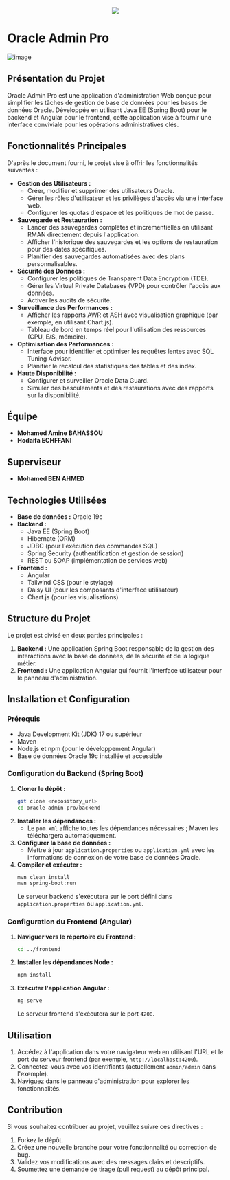 <div align="center">
  <img src="https://github.com/user-attachments/assets/9b92324b-06ea-4e30-a2cf-4a1644d3e6b4" />
</div>

# Oracle Admin Pro

![image](https://github.com/user-attachments/assets/7a5b5154-51c8-40ec-931e-d86a6677aa06)

## Présentation du Projet

Oracle Admin Pro est une application d'administration Web conçue pour simplifier les tâches de gestion de base de données pour les bases de données Oracle. Développée en utilisant Java EE (Spring Boot) pour le backend et Angular pour le frontend, cette application vise à fournir une interface conviviale pour les opérations administratives clés.

## Fonctionnalités Principales

D'après le document fourni, le projet vise à offrir les fonctionnalités suivantes :

*   **Gestion des Utilisateurs :**
    *   Créer, modifier et supprimer des utilisateurs Oracle.
    *   Gérer les rôles d'utilisateur et les privilèges d'accès via une interface web.
    *   Configurer les quotas d'espace et les politiques de mot de passe.
*   **Sauvegarde et Restauration :**
    *   Lancer des sauvegardes complètes et incrémentielles en utilisant RMAN directement depuis l'application.
    *   Afficher l'historique des sauvegardes et les options de restauration pour des dates spécifiques.
    *   Planifier des sauvegardes automatisées avec des plans personnalisables.
*   **Sécurité des Données :**
    *   Configurer les politiques de Transparent Data Encryption (TDE).
    *   Gérer les Virtual Private Databases (VPD) pour contrôler l'accès aux données.
    *   Activer les audits de sécurité.
*   **Surveillance des Performances :**
    *   Afficher les rapports AWR et ASH avec visualisation graphique (par exemple, en utilisant Chart.js).
    *   Tableau de bord en temps réel pour l'utilisation des ressources (CPU, E/S, mémoire).
*   **Optimisation des Performances :**
    *   Interface pour identifier et optimiser les requêtes lentes avec SQL Tuning Advisor.
    *   Planifier le recalcul des statistiques des tables et des index.
*   **Haute Disponibilité :**
    *   Configurer et surveiller Oracle Data Guard.
    *   Simuler des basculements et des restaurations avec des rapports sur la disponibilité.

## Équipe

*   **Mohamed Amine BAHASSOU**
*   **Hodaifa ECHFFANI**

## Superviseur

*   **Mohamed BEN AHMED**

## Technologies Utilisées

*   **Base de données :** Oracle 19c
*   **Backend :**
    *   Java EE (Spring Boot)
    *   Hibernate (ORM)
    *   JDBC (pour l'exécution des commandes SQL)
    *   Spring Security (authentification et gestion de session)
    *   REST ou SOAP (implémentation de services web)
*   **Frontend :**
    *   Angular
    *   Tailwind CSS (pour le stylage)
    *   Daisy UI (pour les composants d'interface utilisateur)
    *   Chart.js (pour les visualisations)

## Structure du Projet

Le projet est divisé en deux parties principales :

1.  **Backend :** Une application Spring Boot responsable de la gestion des interactions avec la base de données, de la sécurité et de la logique métier.
2.  **Frontend :** Une application Angular qui fournit l'interface utilisateur pour le panneau d'administration.

## Installation et Configuration

### Prérequis

*   Java Development Kit (JDK) 17 ou supérieur
*   Maven
*   Node.js et npm (pour le développement Angular)
*   Base de données Oracle 19c installée et accessible

### Configuration du Backend (Spring Boot)

1.  **Cloner le dépôt :**
    ```bash
    git clone <repository_url>
    cd oracle-admin-pro/backend
    ```
2.  **Installer les dépendances :**
    *   Le `pom.xml` affiche toutes les dépendances nécessaires ; Maven les téléchargera automatiquement.
3.  **Configurer la base de données :**
    *   Mettre à jour `application.properties` ou `application.yml` avec les informations de connexion de votre base de données Oracle.
4.  **Compiler et exécuter :**
    ```bash
    mvn clean install
    mvn spring-boot:run
    ```
    Le serveur backend s'exécutera sur le port défini dans `application.properties` ou `application.yml`.

### Configuration du Frontend (Angular)

1.  **Naviguer vers le répertoire du Frontend :**
    ```bash
    cd ../frontend
    ```
2.  **Installer les dépendances Node :**
    ```bash
    npm install
    ```
3.  **Exécuter l'application Angular :**
    ```bash
    ng serve
    ```
    Le serveur frontend s'exécutera sur le port `4200`.

## Utilisation

1.  Accédez à l'application dans votre navigateur web en utilisant l'URL et le port du serveur frontend (par exemple, `http://localhost:4200`).
2.  Connectez-vous avec vos identifiants (actuellement `admin/admin` dans l'exemple).
3.  Naviguez dans le panneau d'administration pour explorer les fonctionnalités.

## Contribution

Si vous souhaitez contribuer au projet, veuillez suivre ces directives :

1.  Forkez le dépôt.
2.  Créez une nouvelle branche pour votre fonctionnalité ou correction de bug.
3.  Validez vos modifications avec des messages clairs et descriptifs.
4.  Soumettez une demande de tirage (pull request) au dépôt principal.
